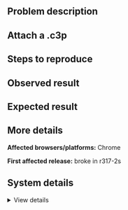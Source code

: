 ## Problem description



## Attach a .c3p



## Steps to reproduce



## Observed result



## Expected result



## More details



**Affected browsers/platforms:** Chrome

**First affected release:** broke in r317-2s

## System details

<details><summary>View details</summary>



</details>

